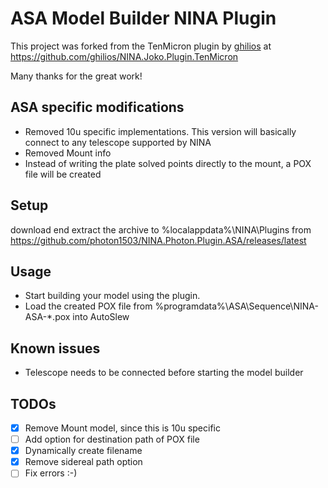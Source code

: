 # ASA Model Builder NINA Plugin

This project was forked from the TenMicron plugin by [ghilios](https://github.com/ghilios) at https://github.com/ghilios/NINA.Joko.Plugin.TenMicron


Many thanks for the great work!

## ASA specific modifications
- Removed 10u specific implementations. This version will basically connect to any telescope supported by NINA
- Removed Mount info
- Instead of writing the plate solved points directly to the mount, a POX file will be created


## Setup

download end extract the archive to %localappdata%\NINA\Plugins from https://github.com/photon1503/NINA.Photon.Plugin.ASA/releases/latest

## Usage

- Start building your model using the plugin.
- Load the created POX file from %programdata%\ASA\Sequence\NINA-ASA-*.pox into AutoSlew

## Known issues

- Telescope needs to be connected before starting the model builder

## TODOs
- [x] Remove Mount model, since this is 10u specific
- [ ] Add option for destination path of POX file
- [x] Dynamically create filename
- [x] Remove sidereal path option
- [ ] Fix errors :-)
